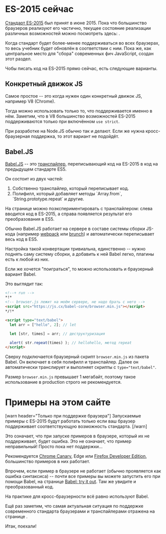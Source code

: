 # ES-2015 сейчас

[Стандарт ES-2015](http://www.ecma-international.org/publications/standards/Ecma-262.htm) был принят в июне 2015. Пока что большинство браузеров реализуют его частично, текущее состояние реализации различных возможностей можно посмотреть здесь: [](https://kangax.github.io/compat-table/es6/).

Когда стандарт будет более-менее поддерживаться во всех браузерах, то весь учебник будет обновлён в соответствии с ним. Пока же, как центральное место для "сбора" современных фич JavaScript, создан этот раздел.

Чобы писать код на ES-2015 прямо сейчас, есть следующие варианты.

## Конкретный движок JS

Самое простое -- это когда нужен один конкретный движок JS, например V8 (Chrome).

Тогда можно использовать только то, что поддерживается именно в нём. Заметим, что в V8 большинство возможностей ES-2015 поддерживаются только при включённом `use strict`.

При разработке на Node.JS обычно так и делают. Если же нужна кросс-браузерная поддержка, то этот вариант не подойдёт.

## Babel.JS

[Babel.JS](https://babeljs.io) -- это [транспайлер](https://en.wikipedia.org/wiki/Source-to-source_compiler), переписывающий код на ES-2015 в код на предыдущем стандарте ES5.

Он состоит из двух частей:

<ol>
<li>Собственно транспайлер, который переписывает код.</li>
<li>Полифилл, который добавляет методы `Array.from`, `String.prototype.repeat` и другие.</li>
</ol>

На странице [](https://babeljs.io/repl/) можно поэкспериментировать с транспайлером: слева вводится код в ES-2015, а справа появляется результат его преобразования в ES5.

Обычно Babel.JS работает на сервере в составе системы сборки JS-кода (например [webpack](http://webpack.github.io/) или [brunch](http://brunch.io/)) и автоматически переписывает весь код в ES5.

Настройка такой конвертации тривиальна, единственно -- нужно поднять саму систему сборки, а добавить к ней Babel легко, плагины есть к любой из них.

Если же хочется "поиграться", то можно использовать и браузерный вариант Babel.

Это выглядит так:

```html
<!--+ run -->
*!*
<!-- browser.js лежит на моём сервере, не надо брать с него -->
<script src="https://js.cx/babel-core/browser.min.js"></script>
*/!*

<script type="text/babel">
  let arr = ["hello", 2]; // let

  let [str, times] = arr; // деструктуризация

  alert( str.repeat(times) ); // hellohello, метод repeat
</script>
```

Сверху подключается браузерный скрипт `browser.min.js` из пакета Babel. Он включает в себя полифилл и транспайлер. Далее он автоматически транслирует и выполняет скрипты с `type="text/babel"`.

Размер `browser.min.js` превышает 1 мегабайт, поэтому такое использование в production строго не рекомендуется.

# Примеры на этом сайте

[warn header="Только при поддержке браузера"]
Запускаемые примеры с ES-2015 будут работать только если ваш браузер поддерживает соответствующую возможность стандарта.
[/warn]

Это означает, что при запуске примеров в браузере, который их не поддерживает, будет ошибка. Это не означает, что пример неправильный! Просто пока нет поддержки...

Рекомендуется [Chrome Canary](https://www.google.com/chrome/browser/canary.html), Edge или [Firefox Developer Edition](https://www.mozilla.org/en-US/firefox/channel/#developer), большинство примеров в них работает.

Впрочем, если пример в браузере не работает (обычно проявляется как ошибка синтаксиса) -- почти все примеры вы можете запустить его при помощи Babel, на странице [Babel: try it out](https://babeljs.io/repl/). Там же увидите и преобразованный код.

На практике для кросс-браузерности всё равно используют Babel.

Ещё раз заметим, что самая актуальная ситуация по поддержке современного стандарта браузерами и транспайлерами отражена на странице [](https://kangax.github.io/compat-table/es6/).

Итак, поехали!


